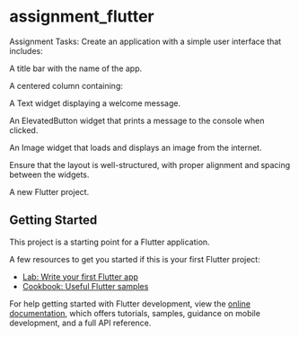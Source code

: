 # assignment_flutter

Assignment Tasks:
Create an application with a simple user interface that includes:

A title bar with the name of the app.

A centered column containing:

A Text widget displaying a welcome message.

An ElevatedButton widget that prints a message to the console when clicked.

An Image widget that loads and displays an image from the internet.

Ensure that the layout is well-structured, with proper alignment and spacing between the widgets.

A new Flutter project.

## Getting Started

This project is a starting point for a Flutter application.

A few resources to get you started if this is your first Flutter project:

- [Lab: Write your first Flutter app](https://docs.flutter.dev/get-started/codelab)
- [Cookbook: Useful Flutter samples](https://docs.flutter.dev/cookbook)

For help getting started with Flutter development, view the
[online documentation](https://docs.flutter.dev/), which offers tutorials,
samples, guidance on mobile development, and a full API reference.

